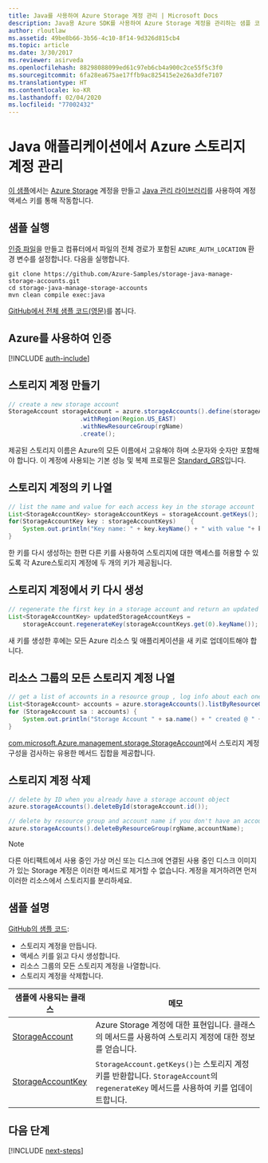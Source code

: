 ```yaml
---
title: Java를 사용하여 Azure Storage 계정 관리 | Microsoft Docs
description: Java용 Azure SDK를 사용하여 Azure Storage 계정을 관리하는 샘플 코드
author: rloutlaw
ms.assetid: 49be8b66-3b56-4c10-8f14-9d326d815cb4
ms.topic: article
ms.date: 3/30/2017
ms.reviewer: asirveda
ms.openlocfilehash: 88298088099ed61c97eb6cb4a900c2ce55f5c3f0
ms.sourcegitcommit: 6fa28ea675ae17ffb9ac825415e2e26a3dfe7107
ms.translationtype: HT
ms.contentlocale: ko-KR
ms.lasthandoff: 02/04/2020
ms.locfileid: "77002432"
---
```

# <a name="manage-azure-storage-accounts-from-your-java-applications"></a>Java 애플리케이션에서 Azure 스토리지 계정 관리

[이 샘플](https://github.com/Azure-Samples/storage-java-manage-storage-accounts)에서는 [Azure Storage](https://docs.microsoft.com/azure/storage/storage-introduction) 계정을 만들고 [Java 관리 라이브러리](https://github.com/Azure/azure-sdk-for-java)를 사용하여 계정 액세스 키를 통해 작동합니다. 

## <a name="run-the-sample"></a>샘플 실행

[인증 파일](https://github.com/Azure/azure-sdk-for-java/blob/master/AUTH.md)을 만들고 컴퓨터에서 파일의 전체 경로가 포함된 `AZURE_AUTH_LOCATION` 환경 변수를 설정합니다. 다음을 실행합니다.

```
git clone https://github.com/Azure-Samples/storage-java-manage-storage-accounts.git
cd storage-java-manage-storage-accounts
mvn clean compile exec:java
```

[GitHub에서 전체 샘플 코드(영문)](https://github.com/Azure-Samples/storage-java-manage-storage-accounts)를 봅니다.

## <a name="authenticate-with-azure"></a>Azure를 사용하여 인증

[!INCLUDE [auth-include](includes/java-auth-include.md)] 

## <a name="create-a-storage-account"></a>스토리지 계정 만들기

```java
// create a new storage account
StorageAccount storageAccount = azure.storageAccounts().define(storageAccountName)
                    .withRegion(Region.US_EAST)
                    .withNewResourceGroup(rgName)
                    .create();
```

제공된 스토리지 이름은 Azure의 모든 이름에서 고유해야 하며 소문자와 숫자만 포함해야 합니다. 이 계정에 사용되는 기본 성능 및 복제 프로필은 [Standard_GRS](https://docs.microsoft.com/azure/storage/common/storage-redundancy-grs)입니다.

## <a name="list-keys-in-a-storage-account"></a>스토리지 계정의 키 나열
```java
// list the name and value for each access key in the storage account
List<StorageAccountKey> storageAccountKeys = storageAccount.getKeys();
for(StorageAccountKey key : storageAccountKeys)    {
    System.out.println("Key name: " + key.keyName() + " with value "+ key.value());
}
```

한 키를 다시 생성하는 한편 다른 키를 사용하여 스토리지에 대한 액세스를 허용할 수 있도록 각 Azure스토리지 계정에 두 개의 키가 제공됩니다.

## <a name="regenerate-a-key-in-a-storage-account"></a>스토리지 계정에서 키 다시 생성

```java
// regenerate the first key in a storage account and return an updated list of keys 
List<StorageAccountKey> updatedStorageAccountKeys =
    storageAccount.regenerateKey(storageAccountKeys.get(0).keyName());
```

새 키를 생성한 후에는 모든 Azure 리소스 및 애플리케이션을 새 키로 업데이트해야 합니다.

## <a name="list-all-storage-accounts-in-a-resource-group"></a>리소스 그룹의 모든 스토리지 계정 나열
```java
// get a list of accounts in a resource group , log info about each one
List<StorageAccount> accounts = azure.storageAccounts().listByResourceGroup(rgName);
for (StorageAccount sa : accounts) {
    System.out.println("Storage Account " + sa.name() + " created @ " + sa.creationTime());
}
```

[com.microsoft.Azure.management.storage.StorageAccount](https://docs.microsoft.com/java/api/com.microsoft.azure.management.storage.storageaccount)에서 스토리지 계정 구성을 검사하는 유용한 메서드 집합을 제공합니다.

## <a name="delete-a-storage-account"></a>스토리지 계정 삭제
```java
// delete by ID when you already have a storage account object
azure.storageAccounts().deleteById(storageAccount.id());

// delete by resource group and account name if you don't have an account object
azure.storageAccounts().deleteByResourceGroup(rgName,accountName);
```

> [!NOTE]
> 다른 아티팩트에서 사용 중인 가상 머신 또는 디스크에 연결된 사용 중인 디스크 이미지가 있는 Storage 계정은 이러한 메서드로 제거할 수 없습니다. 계정을 제거하려면 먼저 이러한 리소스에서 스토리지를 분리하세요.

## <a name="sample-explanation"></a>샘플 설명

[GitHub의 샘플 코드](https://github.com/Azure-Samples/storage-java-manage-storage-accounts):

- 스토리지 계정을 만듭니다.
- 액세스 키를 읽고 다시 생성합니다.
- 리소스 그룹의 모든 스토리지 계정을 나열합니다.
- 스토리지 계정을 삭제합니다. 

| 샘플에 사용되는 클래스 | 메모
|-------|-------|
| [StorageAccount](https://docs.microsoft.com/java/api/com.microsoft.azure.management.storage.storageaccount)  | Azure Storage 계정에 대한 표현입니다. 클래스의 메서드를 사용하여 스토리지 계정에 대한 정보를 얻습니다.
| [StorageAccountKey](https://docs.microsoft.com/java/api/com.microsoft.azure.management.storage.storageaccountkey) | `StorageAccount.getKeys()`는 스토리지 계정 키를 반환합니다. `StorageAccount`의 `regenerateKey` 메서드를 사용하여 키를 업데이트합니다.

## <a name="next-steps"></a>다음 단계

[!INCLUDE [next-steps](includes/java-next-steps.md)]